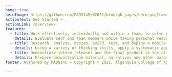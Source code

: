 ```yaml
---
home: true
heroImage: https://github.com/MAD9145/W2021/blob/gh-pages/hero.png?raw=true
actionText: Get Started →
actionLink: /overview/
features:
  - title: Work effectively, individually and within a team, to solve problems and deliver a reasonable mobile application to a client.
    details: Evaluate self and team members while taking personal responsibility for fair and timely contribution to a team project. Communicate, in a timely fashion, with team members, client and course professors. Use techniques to commiunicate and support efficient project progression
  - title: Research, analyze, design, build, test, and deploy a mobile application using an agile software development methodology
    details: Using a variety of thinking skills, apply a systematic approach to solve the problems presented during the project. Design, build, test and deploy a mobile application based on evaluated client requirements. Create databases to support requirements and integrate within an existing system (if necessary).
  - title: Demonstrate interm releases and the final product to the client, course professors, and others.
    details: Prepare demonstration material, narratives and other material to properly exhibit the mobile solution to the client and other interested professionals. Install and configure the interim releases and final mobile solution to the client and course professors. Respond to situations where attention to international or intercultural sensitivity is required.
footer: Authored by MAD9145 ~ Copyright © 2021, Algonquin College of Applied Arts and Technology

---
```


<ContactCard 
  name="SuCheng Lee"
  img-url="https://avatars3.githubusercontent.com/u/6496566?s=400&u=88d9becd75748bb6b49c3b70940db906ff693194&v=4"
  bio="Professor of the Mobile Application Design & Development program at Algonquin College"
  :details="[
      { label: 'email', value: 'lees1@algonquincollge.com' }, 
      { label: 'twitter', value: '@UXResearchLab' }, 
      { label: 'github', value: 'lees1' }, 
      { label: 'office', value: 'Zoom - by appointment' }
    ]"
/>
<ContactCard 
  name="Adesh Shah"
  title="Professor"
  img-url="https://i.pinimg.com/736x/6a/c0/a1/6ac0a1949f47c00eb0e96e1f8fd53a2c.jpg"
  bio="Principal Investigator at the Data Analytics Centre and Part-time Professor in the Mobile Application Design & Development Program at Algonquin College."
  :details="[
      { label: 'email', value: 'shaha@algonquincollege.com' }, 
      { label: 'github', value: 'shah0150' }, 
      { label: 'phone', value: '(613) 727-4723 x 2970' }, 
      { label: 'office', value: 'C270' }
    ]"
/>

